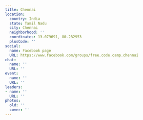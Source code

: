 ```yaml
---
title: Chennai
location:
  country: India
  state: Tamil Nadu
  city: Chennai
  neighborhood: ''
  coordinates: 13.079691, 80.282953
  plusCode: ''
social:
  name: Facebook page
  URL: https://www.facebook.com/groups/free.code.camp.chennai
chat:
  name: ''
  URL: ''
event:
  name: ''
  URL: ''
leaders:
- name: ''
  URL: ''
photos:
  old: ''
  cover: ''
---
```

